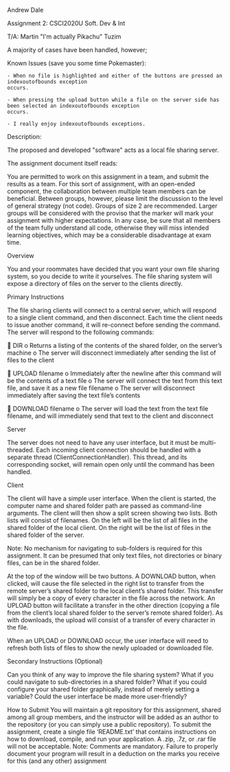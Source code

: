 Andrew Dale

Assignment 2: CSCI2020U Soft. Dev & Int

T/A: Martin "I'm actually Pikachu" Tuzim 


A majority of cases have been handled, however;

Known Issues (save you some time Pokemaster):
	
	- When no file is highlighted and either of the buttons are pressed an indexoutofbounds exception
	occurs. 
	
	- When pressing the upload button while a file on the server side has been selected an indexoutofbounds exception
	occurs. 
	
	- I really enjoy indexoutofbounds exceptions. 



Description:

The proposed and developed "software" acts as a local file sharing server.

The assignment document itself reads:

You are permitted to work on this assignment in a team, and submit the results as a team. For this sort of
assignment, with an open-ended component, the collaboration between multiple team members can be
beneficial. Between groups, however, please limit the discussion to the level of general strategy (not
code). Groups of size 2 are recommended. Larger groups will be considered with the proviso that the
marker will mark your assignment with higher expectations. In any case, be sure that all members of the
team fully understand all code, otherwise they will miss intended learning objectives, which may be a
considerable disadvantage at exam time.


Overview

You and your roommates have decided that you want your own file sharing system, so you decide to write
it yourselves. The file sharing system will expose a directory of files on the server to the clients directly.


Primary Instructions

The file sharing clients will connect to a central server, which will respond to a single client command, and
then disconnect. Each time the client needs to issue another command, it will re-connect before sending
the command. The server will respond to the following commands:

 DIR
o Returns a listing of the contents of the shared folder, on the server’s machine
o The server will disconnect immediately after sending the list of files to the client

 UPLOAD filename
o Immediately after the newline after this command will be the contents of a text file
o The server will connect the text from this text file, and save it as a new file filename
o The server will disconnect immediately after saving the text file’s contents

 DOWNLOAD filename
o The server will load the text from the text file filename, and will immediately send that
text to the client and disconnect


Server

The server does not need to have any user interface, but it must be multi-threaded. Each incoming client
connection should be handled with a separate thread (ClientConnectionHandler). This thread,
and its corresponding socket, will remain open only until the command has been handled.


Client

The client will have a simple user interface. When the client is started, the computer name and shared
folder path are passed as command-line arguments. The client will then show a split screen showing two 
lists. Both lists will consist of filenames. On the left will be the list of all files in the shared folder of the
local client. On the right will be the list of files in the shared folder of the server.

Note: No mechanism for navigating to sub-folders is required for this assignment. It can be presumed that
only text files, not directories or binary files, can be in the shared folder.


At the top of the window will be two buttons. A DOWNLOAD button, when clicked, will cause the file
selected in the right list to transfer from the remote server’s shared folder to the local client’s shared
folder. This transfer will simply be a copy of every character in the file across the network.
An UPLOAD button will facilitate a transfer in the other direction (copying a file from the client’s local
shared folder to the server’s remote shared folder). As with downloads, the upload will consist of a
transfer of every character in the file.

When an UPLOAD or DOWNLOAD occur, the user interface will need to refresh both lists of files to show
the newly uploaded or downloaded file.


Secondary Instructions (Optional)

Can you think of any way to improve the file sharing system? What if you could navigate to sub-directories
in a shared folder? What if you could configure your shared folder graphically, instead of merely setting a
variable? Could the user interface be made more user-friendly?


How to Submit
You will maintain a git repository for this assignment, shared among all group members, and the instructor
will be added as an author to the repository (or you can simply use a public repository). To submit the
assignment, create a single file ‘README.txt’ that contains instructions on how to download, compile, and
run your application. A .zip, .7z, or .rar file will not be acceptable.
Note: Comments are mandatory. Failure to properly document your program will result in a deduction on
the marks you receive for this (and any other) assignment


